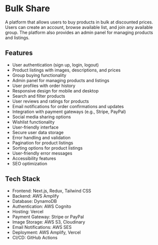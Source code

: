 # Bulk Share

A platform that allows users to buy products in bulk at discounted prices. Users can create an account, browse available list, and join any available group. The platform also provides an admin panel for managing products and listings.

## Features

- User authentication (sign up, login, logout)
- Product listings with images, descriptions, and prices
- Group buying functionality
- Admin panel for managing products and listings
- User profiles with order history
- Responsive design for mobile and desktop
- Search and filter products
- User reviews and ratings for products
- Email notifications for order confirmations and updates
- Integration with payment gateways (e.g., Stripe, PayPal)
- Social media sharing options
- Wishlist functionality
- User-friendly interface
- Secure user data storage
- Error handling and validation
- Pagination for product listings
- Sorting options for product listings
- User-friendly error messages
- Accessibility features
- SEO optimization

## Tech Stack

- Frontend: Next.js, Redux, Tailwind CSS
- Backend: AWS Amplify
- Database: DynamoDB
- Authentication: AWS Cognito
- Hosting: Vercel
- Payment Gateway: Stripe or PayPal
- Image Storage: AWS S3, Cloudinary
- Email Notifications: AWS SES
- Deployment: AWS Amplify, Vercel
- CI/CD: GitHub Actions
